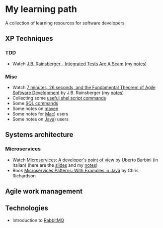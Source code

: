 # My learning path 
A collection of learning resources for software developers

## XP Techniques
### TDD
* Watch [J.B. Rainsberger - Integrated Tests Are A Scam](http://vimeo.com/80533536) (my [notes](tdd/RainsbergerIntegratedTest.md))

### Misc
* Watch [7 minutes, 26 seconds, and the Fundamental Theorem of Agile Software Development](https://www.youtube.com/watch?v=WSes_PexXcA) by J.B. Rainsberger (my [notes](misc/7minutesRasberger.md))
* Collecting some [useful shel script commands](misc/shell.md)
* Some [SQL commands](misc/sql.md)
* Some notes on [maven](misc/maven.md)
* Some notes for [Mac](misc/mac.md)) users
* Some notes on [Java](misc/java.md)) users

## Systems architecture
### Microservices
* Watch [Microservices: A developer's point of view](https://youtu.be/2uWvRFO0vW8) by Uberto Barbini (in Italian) (here are the [slides](https://speakerdeck.com/ramtop/microservices-from-the-trenches) and my [notes](microservices/barbiniMicroservices.md))
* Book [Microservices Patterns: With Examples in Java](https://www.amazon.it/Microservices-Patterns-Examples-Chris-Richardson/dp/1617294543/) by Chris Richardson

## Agile work management

## Technologies
* Introduction to [RabbitMQ](https://github.com/f-lombardo/learning.git)
